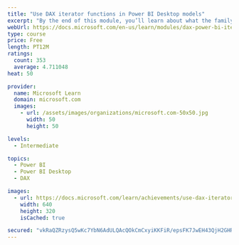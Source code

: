 ```yaml
---
title: "Use DAX iterator functions in Power BI Desktop models"
excerpt: "By the end of this module, you’ll learn about what the family of iterator functions can do and how to use them in your DAX calculations. Calculations will include custom summarizations, ranking, and concatenation."
webUrl: https://docs.microsoft.com/en-us/learn/modules/dax-power-bi-iterator-functions/
type: course
price: Free
length: PT12M
ratings:
  count: 353
  average: 4.711048
heat: 50

provider:
  name: Microsoft Learn
  domain: microsoft.com
  images:
    - url: /assets/images/organizations/microsoft.com-50x50.jpg
      width: 50
      height: 50

levels:
  - Intermediate

topics:
  - Power BI
  - Power BI Desktop
  - DAX

images:
  - url: https://docs.microsoft.com/learn/achievements/use-dax-iterator-functions-power-bi-desktop-social.png
    width: 640
    height: 320
    isCached: true

secured: "vkRaQZRzysQ5wKc7YbN6AdULQAcQOkCmCxyiKKFiR/epsFK7JwEH43QjH2GHRp7HNSieLkJkbuyZMdUHlHuXtYSVVUQhq3xt9MxP9p8Iq/SP989nYCjuCfoaonWbJKxFX2gzGrI8haHDlmDCJF1FavDPm4DqkwhXV72Hcm7c/9uc8hRZxxwgKYJScQwX7l8wq9aNviDueKXSSk6muMHJmnu7nPr3lVlP99Z720U+he2aSUq8iHfakflvjMItWQsMLHAn704N4jwWsNjHys5Q9LgvDpr8XzIqlfJNQIjl9mPwvKMqv5C14/onfNUZ6HZedOaWeCNqnzGfJLi0fV2PwUtA1abTd7cmsBnlaqwG0qoeFtzMxMjRbvTEtxWG2ZQLK98RnjsL4RKGxibzn2bgwk+aUdJF1A2glZFgh5OQtMs=;wfOYbDld6YESurFhUsbYyQ=="
---
```


